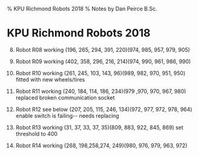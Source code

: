 % KPU Richmond Robots 2018
% Notes by Dan Peirce B.Sc.

<!---
use pandoc -s --toc -t html5 -c ../../pandocbd.css robots2018.md -o robots2018.html
-->

# KPU Richmond Robots 2018

8. Robot R08 working
   (196, 265, 294, 391, 220)(974, 985, 957, 979, 905)

9. Robot R09 working
   (402, 358, 296, 216, 214)(974, 990, 961, 986, 990)
  

10. Robot R10 working 
    (261, 245, 103, 143, 96)(989, 982, 970, 951, 950)
	fitted with new wheels/tires
	
11. Robot R11 working
    (240, 184, 114, 186, 234)(979 ,970, 970, 967, 980)	
	replaced broken communication socket
	
12. Robot R12 see below
    (207, 205, 115, 246, 134)(972, 977, 972, 978, 964)
	enable switch is failing-- needs replacing
	
13. Robot R13 working
    (31, 37, 33, 37, 35)(809, 883, 922, 845, 869)
	set threshold to 400

14. Robot R14 working
    (268, 198,258,274, 249)(980, 976, 979, 963, 972)





